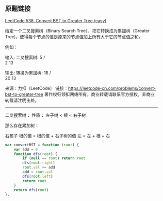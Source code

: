 ## 原题链接

[LeetCode 538. Convert BST to Greater Tree (easy)](https://leetcode-cn.com/problems/convert-bst-to-greater-tree/)

给定一个二叉搜索树（Binary Search Tree），把它转换成为累加树（Greater Tree)，使得每个节点的值是原来的节点值加上所有大于它的节点值之和。

例如：

输入: 二叉搜索树:
              5
            /   \
           2     13

输出: 转换为累加树:
             18
            /   \
          20     13

来源：力扣（LeetCode）
链接：https://leetcode-cn.com/problems/convert-bst-to-greater-tree
著作权归领扣网络所有。商业转载请联系官方授权，非商业转载请注明出处。

---

二叉搜索树：
性质： 左子树 < 根 < 右子树

那么存在累加树：

右孩子 
根的值 = 根的值 + 右子树的值
左 = 左 + 根 + 右

```javascript
var convertBST = function (root) {
    var add = 0
    function dfs(root) {
        if (null == root) return root
        dfs(root.right)
        root.val += add
        add = root.val
        dfs(root.left)
        return root
    }
    return dfs(root)
};
```